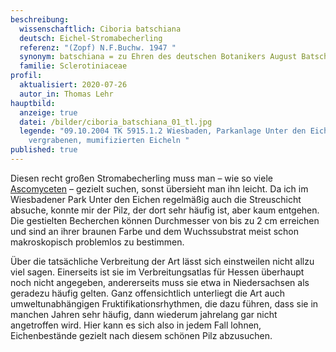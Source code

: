 ```yaml
---
beschreibung:
  wissenschaftlich: Ciboria batschiana
  deutsch: Eichel-Stromabecherling
  referenz: "(Zopf) N.F.Buchw. 1947 "
  synonym: batschiana = zu Ehren des deutschen Botanikers August Batsch
  familie: Sclerotiniaceae
profil:
  aktualisiert: 2020-07-26
  autor_in: Thomas Lehr
hauptbild:
  anzeige: true
  datei: /bilder/ciboria_batschiana_01_tl.jpg
  legende: "09.10.2004 TK 5915.1.2 Wiesbaden, Parkanlage Unter den Eichen, auf
    vergrabenen, mumifizierten Eicheln "
published: true
---
```

Diesen recht großen Stromabecherling muss man – wie so viele [Ascomyceten](Ascomyceten "Glossar") – gezielt suchen, sonst übersieht man ihn leicht. Da ich im Wiesbadener Park Unter den Eichen regelmäßig auch die Streuschicht absuche, konnte mir der Pilz, der dort sehr häufig ist, aber kaum entgehen. Die gestielten Becherchen können Durchmesser von bis zu 2 cm erreichen und sind an ihrer braunen Farbe und dem Wuchssubstrat meist schon makroskopisch problemlos zu bestimmen.

Über die tatsächliche Verbreitung der Art lässt sich einstweilen nicht allzu viel sagen. Einerseits ist sie im Verbreitungsatlas für Hessen überhaupt noch nicht angegeben, andererseits muss sie etwa in Niedersachsen als geradezu häufig gelten. Ganz offensichtlich unterliegt die Art auch umweltunabhängigen Fruktifikationsrhythmen, die dazu führen, dass sie in manchen Jahren sehr häufig, dann wiederum jahrelang gar nicht angetroffen wird. Hier kann es sich also in jedem Fall lohnen, Eichenbestände gezielt nach diesem schönen Pilz abzusuchen.
